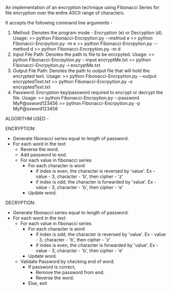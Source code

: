 An implementation of an encryption technique using Fibonacci Series for file encryption over the entire ASCII range of characters.

It accepts the following command line arguments -
1) Method: Denotes the program mode - Encryption (e) or Decryption (d).
Usage: >> python Fibonacci-Encrpytion.py --method e 
       >> python Fibonacci-Encrpytion.py -m e
       >> python Fibonacci-Encrpytion.py --method d
       >> python Fibonacci-Encrpytion.py -m d
2) Input File Path: Denotes the path to file to be encrpyted.
Usage: >> python Fibonacci-Encrpytion.py --input encryptMe.txt 
       >> python Fibonacci-Encrpytion.py -i encryptMe.txt
3) Output File Path: Denotes the path to output file that will hold the encrypted text.
Usage: >> python Fibonacci-Encrpytion.py --output encryptedText.txt 
       >> python Fibonacci-Encrpytion.py -o encryptedText.txt
4) Password: Encryption key/password required to encrypt or decrypt the file.
Usage: >> python Fibonacci-Encrpytion.py --password MyP@ssword123456 
       >> python Fibonacci-Encrpytion.py -p MyP@ssword123456 


ALGORITHM USED -

ENCRYPTION:

- Generate fibonacci series equal to length of password.
- For each word in the text	
	- Reverse the word.
	- Add password to end.
	- For each value in fibonacci series
		- For each character is word
			- if index is even, the character is reversed by 'value'. Ex - value - 3, character - 'b', then cipher - 'z'
			- if index is odd, the character is forwarded by 'value'. Ex - value - 3, character - 'b', then cipher - 'e'
		- Update word.
	
DECRYPTION:

- Generate fibonacci series equal to length of password.
- For each word in the text	
	- For each value in fibonacci series
		- For each character is word
			- if index is odd, the character is reversed by 'value'. Ex - value - 3, character - 'b', then cipher - 'z'
			- if index is even, the character is forwarded by 'value'. Ex - value - 3, character - 'b', then cipher - 'e'
		- Update word.
	- Validate Password by checking end of word.
		- If password is correct,
			- Remove the password from end.
			- Reverse the word.
		- Else, exit